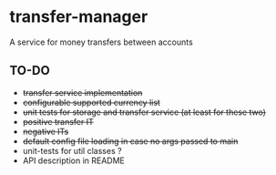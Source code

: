 # transfer-manager
A service for money transfers between accounts 

## TO-DO
- ~~transfer service implementation~~
- ~~configurable supported currency list~~
- ~~unit tests for storage and transfer service (at least for these two)~~
- ~~positive transfer IT~~
- ~~negative ITs~~
- ~~default config file loading in case no args passed to main~~
- unit-tests for util classes ?   
- API description in README   